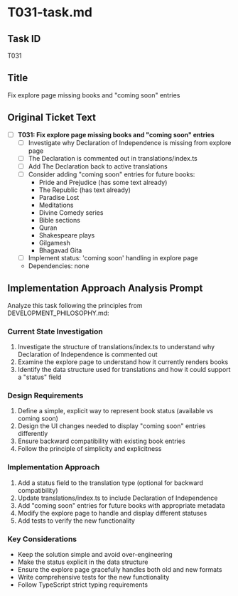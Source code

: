 # T031-task.md

## Task ID

T031

## Title

Fix explore page missing books and "coming soon" entries

## Original Ticket Text

- [ ] **T031: Fix explore page missing books and "coming soon" entries**
  - [ ] Investigate why Declaration of Independence is missing from explore page
  - [ ] The Declaration is commented out in translations/index.ts
  - [ ] Add The Declaration back to active translations
  - [ ] Consider adding "coming soon" entries for future books:
    - Pride and Prejudice (has some text already)
    - The Republic (has text already)
    - Paradise Lost
    - Meditations
    - Divine Comedy series
    - Bible sections
    - Quran
    - Shakespeare plays
    - Gilgamesh
    - Bhagavad Gita
  - [ ] Implement status: 'coming soon' handling in explore page
  - Dependencies: none

## Implementation Approach Analysis Prompt

Analyze this task following the principles from DEVELOPMENT_PHILOSOPHY.md:

### Current State Investigation

1. Investigate the structure of translations/index.ts to understand why Declaration of Independence is commented out
2. Examine the explore page to understand how it currently renders books
3. Identify the data structure used for translations and how it could support a "status" field

### Design Requirements

1. Define a simple, explicit way to represent book status (available vs coming soon)
2. Design the UI changes needed to display "coming soon" entries differently
3. Ensure backward compatibility with existing book entries
4. Follow the principle of simplicity and explicitness

### Implementation Approach

1. Add a status field to the translation type (optional for backward compatibility)
2. Update translations/index.ts to include Declaration of Independence
3. Add "coming soon" entries for future books with appropriate metadata
4. Modify the explore page to handle and display different statuses
5. Add tests to verify the new functionality

### Key Considerations

- Keep the solution simple and avoid over-engineering
- Make the status explicit in the data structure
- Ensure the explore page gracefully handles both old and new formats
- Write comprehensive tests for the new functionality
- Follow TypeScript strict typing requirements
